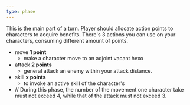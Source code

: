 ```yaml
---
type: phase
---
```

This is the main part of a turn. Player should allocate action points to characters to acquire benefits. There's 3 actions you can use on your characters, consuming different amount of points.
- move **1 point**
	- make a character move to an adjoint vacant hexo
- attack **2 points**
	- general attack an enemy within your attack distance.
- skill **x points**
	- to invoke an active skill of the character's
- // During this phase, the number of the movement one character take must not exceed 4, while that of the attack must not exceed 3.
